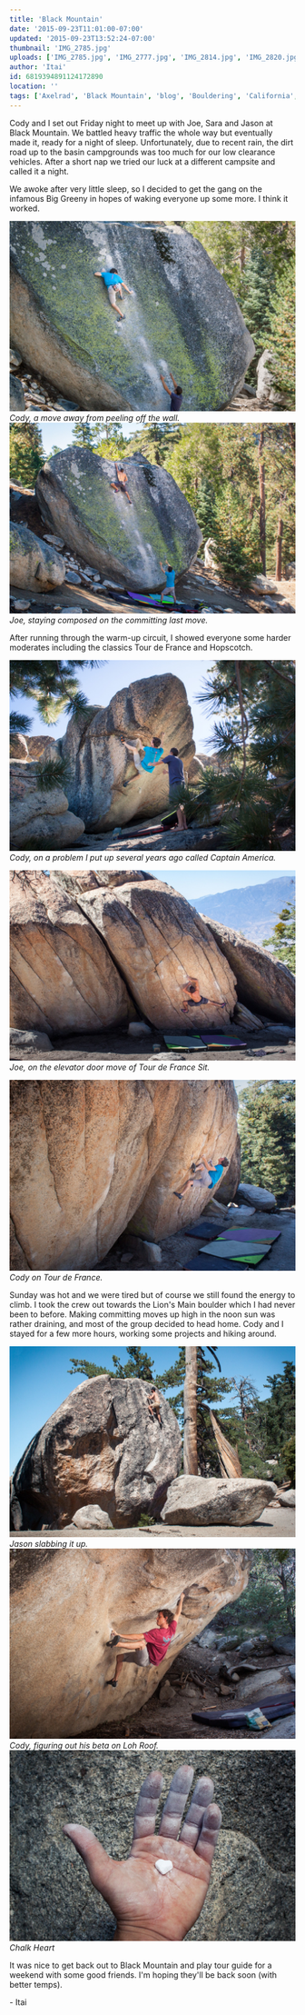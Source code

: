 ```yaml
---
title: 'Black Mountain'
date: '2015-09-23T11:01:00-07:00'
updated: '2015-09-23T13:52:24-07:00'
thumbnail: 'IMG_2785.jpg'
uploads: ['IMG_2785.jpg', 'IMG_2777.jpg', 'IMG_2814.jpg', 'IMG_2820.jpg', 'IMG_2830.jpg', 'IMG_2861-2.jpg', 'IMG_2883-2.jpg', 'IMG_2863-2.jpg']
author: 'Itai'
id: 6819394891124172890
location: ''
tags: ['Axelrad', 'Black Mountain', 'blog', 'Bouldering', 'California', 'Five Ten', 'flash', 'granite', 'highball', 'Itai']
---
```

Cody and I set out Friday night to meet up with Joe, Sara and Jason at Black Mountain. We battled heavy traffic the whole way but eventually made it, ready for a night of sleep. Unfortunately, due to recent rain, the dirt road up to the basin campgrounds was too much for our low clearance vehicles. After a short nap we tried our luck at a different campsite and called it a night.

We awoke after very little sleep, so I decided to get the gang on the infamous Big Greeny in hopes of waking everyone up some more. I think it worked.

![image alt](uploads/IMG_2785.jpg)*Cody, a move away from peeling off the wall.*![image alt](uploads/IMG_2777.jpg)*Joe, staying composed on the committing last move.*

After running through the warm-up circuit, I showed everyone some harder moderates including the classics Tour de France and Hopscotch. 

![image alt](uploads/IMG_2814.jpg)*Cody, on a problem I put up several years ago called Captain America.*

![image alt](uploads/IMG_2820.jpg)*Joe, on the elevator door move of Tour de France Sit.*

![image alt](uploads/IMG_2830.jpg)*Cody on Tour de France.*

Sunday was hot and we were tired but of course we still found the energy to climb. I took the crew out towards the Lion's Main boulder which I had never been to before. Making committing moves up high in the noon sun was rather draining, and most of the group decided to head home. Cody and I stayed for a few more hours, working some projects and hiking around.

![image alt](uploads/IMG_2861-2.jpg)*Jason slabbing it up.*![image alt](uploads/IMG_2883-2.jpg)*Cody, figuring out his beta on Loh Roof.*![image alt](uploads/IMG_2863-2.jpg)*Chalk Heart*

It was nice to get back out to Black Mountain and play tour guide for a weekend with some good friends. I'm hoping they'll be back soon (with better temps).

\- Itai
